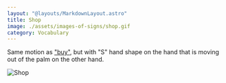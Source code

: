 ```yaml
---
layout: "@layouts/MarkdownLayout.astro"
title: Shop
image: ./assets/images-of-signs/shop.gif
category: Vocabulary
---
```


Same motion as ["buy"](./buy),
but with "S" hand shape on the hand that is moving out of the palm
on the other hand.

![Shop](@signs/shop.gif)
